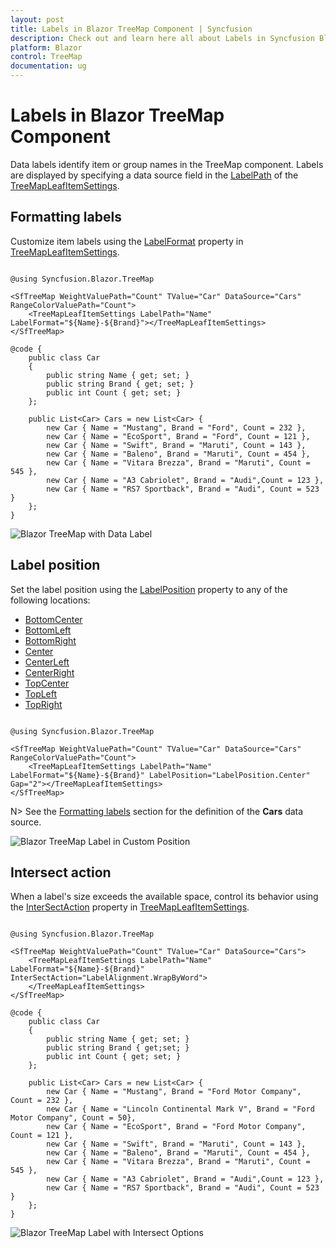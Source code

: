 ```yaml
---
layout: post
title: Labels in Blazor TreeMap Component | Syncfusion
description: Check out and learn here all about Labels in Syncfusion Blazor TreeMap component and much more details.
platform: Blazor
control: TreeMap
documentation: ug
---
```


# Labels in Blazor TreeMap Component

Data labels identify item or group names in the TreeMap component. Labels are displayed by specifying a data source field in the [LabelPath](https://help.syncfusion.com/cr/blazor/Syncfusion.Blazor.TreeMap.TreeMapLeafItemSettings.html#Syncfusion_Blazor_TreeMap_TreeMapLeafItemSettings_LabelPath) of the [TreeMapLeafItemSettings](https://help.syncfusion.com/cr/blazor/Syncfusion.Blazor.TreeMap.TreeMapLeafItemSettings.html).

## Formatting labels

Customize item labels using the [LabelFormat](https://help.syncfusion.com/cr/blazor/Syncfusion.Blazor.TreeMap.TreeMapLeafItemSettings.html#Syncfusion_Blazor_TreeMap_TreeMapLeafItemSettings_LabelFormat) property in [TreeMapLeafItemSettings](https://help.syncfusion.com/cr/blazor/Syncfusion.Blazor.TreeMap.TreeMapLeafItemSettings.html).

```cshtml

@using Syncfusion.Blazor.TreeMap

<SfTreeMap WeightValuePath="Count" TValue="Car" DataSource="Cars" RangeColorValuePath="Count">
    <TreeMapLeafItemSettings LabelPath="Name" LabelFormat="${Name}-${Brand}"></TreeMapLeafItemSettings>
</SfTreeMap>

@code {
    public class Car
    {
        public string Name { get; set; }
        public string Brand { get; set; }
        public int Count { get; set; }
    };

    public List<Car> Cars = new List<Car> {
        new Car { Name = "Mustang", Brand = "Ford", Count = 232 },
        new Car { Name = "EcoSport", Brand = "Ford", Count = 121 },
        new Car { Name = "Swift", Brand = "Maruti", Count = 143 },
        new Car { Name = "Baleno", Brand = "Maruti", Count = 454 },
        new Car { Name = "Vitara Brezza", Brand = "Maruti", Count = 545 },
        new Car { Name = "A3 Cabriolet", Brand = "Audi",Count = 123 },
        new Car { Name = "RS7 Sportback", Brand = "Audi", Count = 523 }
    };
}

```

![Blazor TreeMap with Data Label](images/datalabel/blazor-treemap-data-label.png)

## Label position

Set the label position using the [LabelPosition](https://help.syncfusion.com/cr/blazor/Syncfusion.Blazor.TreeMap.TreeMapLeafItemSettings.html#Syncfusion_Blazor_TreeMap_TreeMapLeafItemSettings_LabelPosition) property to any of the following locations:

* [BottomCenter](https://help.syncfusion.com/cr/blazor/Syncfusion.Blazor.TreeMap.LabelPosition.html#Syncfusion_Blazor_TreeMap_LabelPosition_BottomCenter)
* [BottomLeft](https://help.syncfusion.com/cr/blazor/Syncfusion.Blazor.TreeMap.LabelPosition.html#Syncfusion_Blazor_TreeMap_LabelPosition_BottomLeft)
* [BottomRight](https://help.syncfusion.com/cr/blazor/Syncfusion.Blazor.TreeMap.LabelPosition.html#Syncfusion_Blazor_TreeMap_LabelPosition_BottomRight)
* [Center](https://help.syncfusion.com/cr/blazor/Syncfusion.Blazor.TreeMap.LabelPosition.html#Syncfusion_Blazor_TreeMap_LabelPosition_Center)
* [CenterLeft](https://help.syncfusion.com/cr/blazor/Syncfusion.Blazor.TreeMap.LabelPosition.html#Syncfusion_Blazor_TreeMap_LabelPosition_CenterLeft)
* [CenterRight](https://help.syncfusion.com/cr/blazor/Syncfusion.Blazor.TreeMap.LabelPosition.html#Syncfusion_Blazor_TreeMap_LabelPosition_CenterRight)
* [TopCenter](https://help.syncfusion.com/cr/blazor/Syncfusion.Blazor.TreeMap.LabelPosition.html#Syncfusion_Blazor_TreeMap_LabelPosition_TopCenter)
* [TopLeft](https://help.syncfusion.com/cr/blazor/Syncfusion.Blazor.TreeMap.LabelPosition.html#Syncfusion_Blazor_TreeMap_LabelPosition_TopLeft)
* [TopRight](https://help.syncfusion.com/cr/blazor/Syncfusion.Blazor.TreeMap.LabelPosition.html#Syncfusion_Blazor_TreeMap_LabelPosition_TopRight)

```cshtml

@using Syncfusion.Blazor.TreeMap

<SfTreeMap WeightValuePath="Count" TValue="Car" DataSource="Cars" RangeColorValuePath="Count">
    <TreeMapLeafItemSettings LabelPath="Name" LabelFormat="${Name}-${Brand}" LabelPosition="LabelPosition.Center" Gap="2"></TreeMapLeafItemSettings>
</SfTreeMap>

```

N> See the [Formatting labels](#formatting-labels) section for the definition of the **Cars** data source.

![Blazor TreeMap Label in Custom Position](images/datalabel/blazor-treemap-label-in-custom-position.png)

## Intersect action

When a label's size exceeds the available space, control its behavior using the [InterSectAction](https://help.syncfusion.com/cr/blazor/Syncfusion.Blazor.TreeMap.TreeMapLeafItemSettings.html#Syncfusion_Blazor_TreeMap_TreeMapLeafItemSettings_InterSectAction) property in [TreeMapLeafItemSettings](https://help.syncfusion.com/cr/blazor/Syncfusion.Blazor.TreeMap.TreeMapLeafItemSettings.html).

```cshtml

@using Syncfusion.Blazor.TreeMap

<SfTreeMap WeightValuePath="Count" TValue="Car" DataSource="Cars">
    <TreeMapLeafItemSettings LabelPath="Name" LabelFormat="${Name}-${Brand}" InterSectAction="LabelAlignment.WrapByWord">
    </TreeMapLeafItemSettings>
</SfTreeMap>

@code {
    public class Car
    {
        public string Name { get; set; }
        public string Brand { get;set; }
        public int Count { get; set; }
    };

    public List<Car> Cars = new List<Car> {
        new Car { Name = "Mustang", Brand = "Ford Motor Company", Count = 232 },
        new Car { Name = "Lincoln Continental Mark V", Brand = "Ford Motor Company", Count = 50},
        new Car { Name = "EcoSport", Brand = "Ford Motor Company", Count = 121 },
        new Car { Name = "Swift", Brand = "Maruti", Count = 143 },
        new Car { Name = "Baleno", Brand = "Maruti", Count = 454 },
        new Car { Name = "Vitara Brezza", Brand = "Maruti", Count = 545 },
        new Car { Name = "A3 Cabriolet", Brand = "Audi",Count = 123 },
        new Car { Name = "RS7 Sportback", Brand = "Audi", Count = 523 }
    };
}

```

![Blazor TreeMap Label with Intersect Options](images/datalabel/blazor-treemap-label-intersect-action.png)
